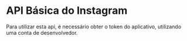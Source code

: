 # API Básica do Instagram

Para utilizar esta api, é necessário obter o token do aplicativo, utilizando uma conta de desenvolvedor.
